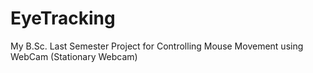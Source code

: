 # EyeTracking
My B.Sc. Last Semester Project for Controlling Mouse Movement using WebCam (Stationary Webcam)
